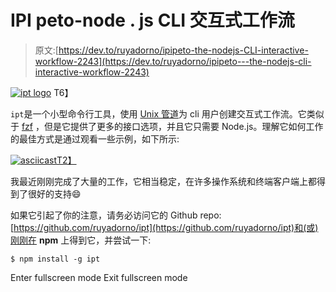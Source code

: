 # IPI peto-node . js CLI 交互式工作流

> 原文:[https://dev.to/ruyadorno/ipipeto-the-nodejs-CLI-interactive-workflow-2243](https://dev.to/ruyadorno/ipipeto---the-nodejs-cli-interactive-workflow-2243)

[![ipt logo](../Images/5861fe97d18d126e3652fd71c1e87575.png)](https://res.cloudinary.com/practicaldev/image/fetch/s--nnFGwtrQ--/c_limit%2Cf_auto%2Cfl_progressive%2Cq_auto%2Cw_880/https://cdn.rawgit.com/ruyadorno/ipt/master/logo.svg)
T6】

`ipt`是一个小型命令行工具，使用 [Unix 管道](https://en.wikipedia.org/wiki/Pipeline_(Unix))为 cli 用户创建交互式工作流。它类似于 [fzf](https://github.com/junegunn/fzf) ，但是它提供了更多的接口选项，并且它只需要 Node.js。理解它如何工作的最佳方式是通过观看一些示例，如下所示:

[![asciicast](../Images/03c840ac1c5bd37d489e20936965abe4.png)T2】](https://asciinema.org/a/174207)

我最近刚刚完成了大量的工作，它相当稳定，在许多操作系统和终端客户端上都得到了很好的支持😄

如果它引起了你的注意，请务必访问它的 Github repo:[https://github.com/ruyadorno/ipt](https://github.com/ruyadorno/ipt)和(或)刚刚在 **npm** 上得到它，并尝试一下:

```
$ npm install -g ipt 
```

Enter fullscreen mode Exit fullscreen mode